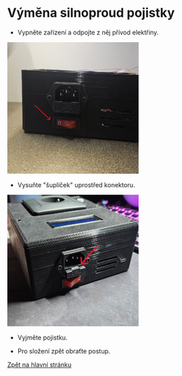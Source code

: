 # Výměna silnoproud pojistky

- Vypněte zařízení a odpojte z něj přívod elektřiny.

<img src="./../../sources/power_off.jpg" alt="power_off" width="300">

- Vysuňte "šuplíček" uprostřed konektoru.

<img src="./../../sources/fuse_slide.jpg" alt="fuse" width="300">

- Vyjměte pojistku.

- Pro složení zpět obraťte postup.

[Zpět na hlavní stránku](./../../README.md)